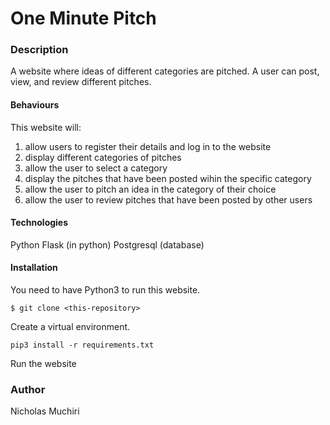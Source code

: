 # One Minute Pitch

### Description
A website where ideas of different categories are pitched. A user can post, view, and review different pitches. 

#### Behaviours
This website will:
1. allow users to register their details and log in to the website 
2. display different categories of pitches
3. allow the user to select a category
4. display the pitches that have been posted wihin the specific category
5. allow the user to pitch an idea in the category of their choice
6. allow the user to review pitches that have been posted by other users

#### Technologies
Python
Flask (in python)
Postgresql (database)

#### Installation
You need to have Python3 to run this website.

 `$ git clone <this-repository>`
 
 Create a virtual environment.
 
 `pip3 install -r requirements.txt`

Run the website

### Author
Nicholas Muchiri